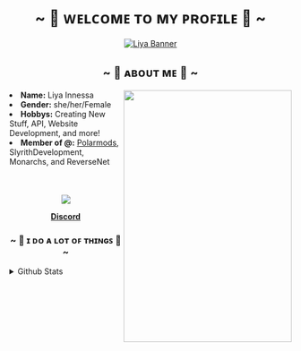<h1 align="center">~ 💖 ᴡᴇʟᴄᴏᴍᴇ ᴛᴏ ᴍʏ ᴘʀᴏꜰɪʟᴇ 💖 ~</h1>

<p align="center"> 
  <a href="https://discord.com/users/693357228413026356"><img src="https://i1.sndcdn.com/visuals-000777380260-kwILgk-t1240x260.jpg" alt="Liya Banner"></a> 
</p>

 <div>
<h2 align="center">~ 🎀 ᴀʙᴏᴜᴛ ᴍᴇ 🎀 ~</h2>
  <div align="center">
<img src="https://pbs.twimg.com/media/FfyOR5PX0AApURP.jpg" align="right" width="300" height="450">
  </div>
<li>
 <b>Name:</b> Liya Innessa
</li>
<li>
<b>Gender:</b> she/her/Female 
</li>
<li>
<b>Hobbys:</b> Creating New Stuff, API, Website Development, and more!
</li>
<li>
<b>Member of @:</b> <a href ="https://polarmods.com">Polarmods</a>, SlyrithDevelopment, Monarchs, and ReverseNet
</li>
</div>
<br><br><br>
<div align="center">
  <img src="https://user-images.githubusercontent.com/82108363/203694256-7e39e4ea-3b2e-4ed1-a0f4-6c7935d90d1d.png" align="center">
<p align="center">
  <strong><a href="https://discord.gg/nYXzaUS">Discord</a></strong>
</p>
  <h3 align="center">~ 🐧 ɪ ᴅᴏ ᴀ ʟᴏᴛ ᴏꜰ ᴛʜɪɴɢꜱ 🐧 ~</h3>
</div>

<details>
<summary>Github Stats</summary>
  
![Profile Views](http://img.shields.io/badge/Profile%20Views-669-blue)

![Liya](https://github-readme-stats.vercel.app/api?username=slyrith&count_private=true&show_icons=true&theme=dark#gh-dark-mode-only) ![Top Langs](https://github-readme-stats.vercel.app/api/top-langs/?username=slyrith&layout=compact)![streak](https://github-readme-streak-stats.herokuapp.com/?user=slyrith&theme=dark#gh-dark-mode-only)
</details>
